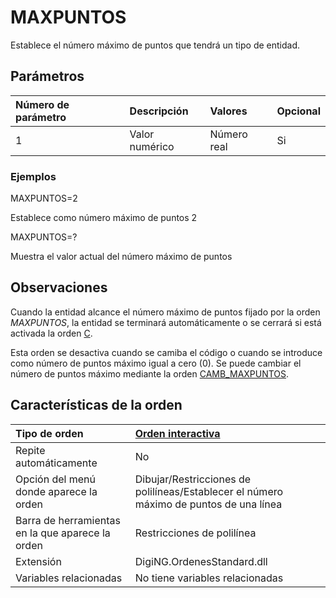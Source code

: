 # MAXPUNTOS

Establece el número máximo de puntos que tendrá un tipo de entidad.

## Parámetros

| Número de parámetro | Descripción | Valores | Opcional |
| :--- | :--- | :--- | :--- |
| 1 | Valor numérico | Número real | Si |

### Ejemplos

MAXPUNTOS=2

Establece como número máximo de puntos 2

MAXPUNTOS=?

Muestra el valor actual del número máximo de puntos

## Observaciones

Cuando la entidad alcance el número máximo de puntos fijado por la orden _MAXPUNTOS_, la entidad se terminará automáticamente o se cerrará si está activada la orden [C](C.html).

Esta orden se desactiva cuando se camiba el código o cuando se introduce como número de puntos máximo igual a cero \(0\). Se puede cambiar el número de puntos máximo mediante la orden [CAMB\_MAXPUNTOS](CAMB_MAXPUNTOS.html).

## Características de la orden

| Tipo de orden | [Orden interactiva]() |
| :--- | :--- |
| Repite automáticamente | No |
| Opción del menú donde aparece la orden | Dibujar/Restricciones de polilíneas/Establecer el número máximo de puntos de una línea |
| Barra de herramientas en la que aparece la orden | Restricciones de polilínea |
| Extensión | DigiNG.OrdenesStandard.dll |
| Variables relacionadas | No tiene variables relacionadas |

